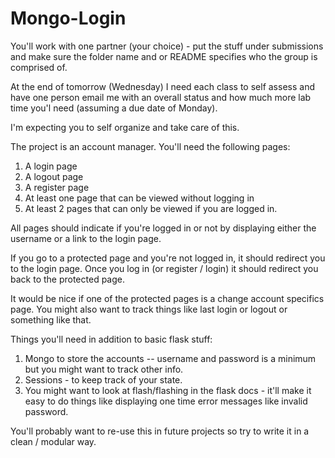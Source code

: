 Mongo-Login
===========

You'll work with one partner (your choice) - put the stuff under submissions and make sure the folder name and or README specifies who the group is comprised of.

At the end of tomorrow (Wednesday) I need each class to self assess and have one person email me with an overall status and how much more lab time you'l need (assuming a due date of Monday).

I'm expecting you to self organize and take care of this.

The project is an account manager. You'll need the following pages:

1. A login page
2. A logout page
3. A register page
4. At least one page that can be viewed without logging in
5. At least 2 pages that can only be viewed if you are logged in.

All pages should indicate if you're logged in or not by displaying either the username or a link to the login page.

If you go to a protected page and you're not logged in, it should redirect you to the login page. Once you log in (or register / login) it should redirect you back to the protected page.

It would be nice if one of the protected pages is a change account specifics page. You might also want to track things like last login or logout or something like that.

Things you'll need in addition to basic flask stuff:

1. Mongo to store the accounts -- username and password is a minimum but you might want to track other info.
2. Sessions - to keep track of your state.
3. You might want to look at flash/flashing in the flask docs - it'll make it easy to do things like displaying one time error messages like invalid password.

You'll probably want to re-use this in future projects so try to write it in a clean / modular way.

